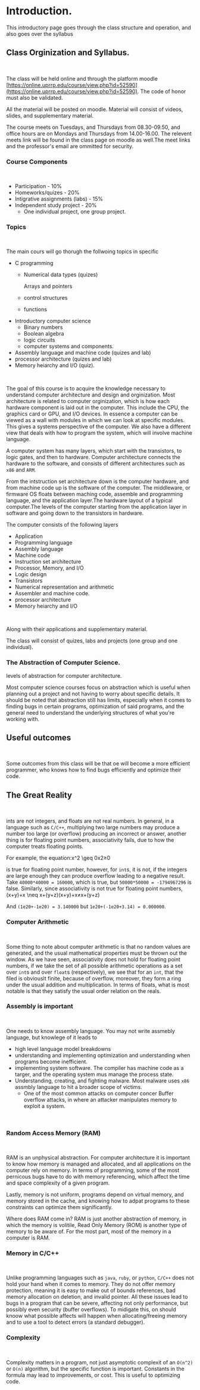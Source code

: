 # Introduction.

This introductory page goes through the class structure and operation, and also goes over the syllabus‌‌

## Class Orginization and Syllabus.‌ <a id="class-orginization-and-syllabus"></a>

‌

The class will be held online and through the platform moodle [https://online.uprrp.edu/course/view.php?id=52590](https://online.uprrp.edu/course/view.php?id=52590). The code of honor must also be validated.‌‌

All the material will be posted on moodle. Material will consist of videos, slides, and supplementary material.‌‌

The course meets on Tuesdays, and Thursdays from 08.30-09.50, and office hours are on Mondays and Thursdays from 14.00-16.00. The relevent meets link will be found in the class page on moodle as well.The meet links and the professor's email are ommitted for security.‌‌

### Course Components <a id="course-components"></a>

‌

* Participation - 10%
* Homeworks/quizes - 20%
* Intigrative assignments \(labs\) - 15%
* Independent study project - 20%
  * One individual project, one group project.

### Topics <a id="topics"></a>

‌

The main cours will go thorugh the follwoing topics in specific‌‌

* C programming
  * Numerical data types \(quizes\)

    Arrays and pointers

  * control structures
  * functions
* Introductory computer science
  * Binary numbers
  * Boolean algebra
  * logic circuits
  * computer systems and components.
* Assembly language and machine code \(quizes and lab\)
* processor architecture \(quizes and lab\)
* Memory heiarchy and I/O \(quiz\).

‌

The goal of this course is to acquire the knowledge necessary to understand computer architecture and design and orginization. Most architecture is related to computer orginization, which is how each hardware component is laid out in the computer. This include the CPU, the graphics card or GPU, and I/O devices. In essence a computer can be viewed as a wall with modules in which we can look at specific modules. This gives a systems perspective of the computer. We also have a different view that deals with how to program the system, which will involve machine language.‌‌

A computer system has many layers, which start with the transistors, to logic gates, and then to hardware. Computer architecture connects the hardware to the software, and consists of different architectures such as `x86` and `ARM`.‌‌

From the intstruction set architecture down is the computer hardware, and from machine code up is the software of the computer. The middleware, or firmware OS floats between maching code, assemble and programming language, and the application layer.‌The hardware layout of a typical computer.The levels of the computer starting from the application layer in software and going down to the transistors in hardware.‌

The computer consists of the following layers‌‌

* Application
* Programming language
* Assembly language
* Machine code
* Instruction set architecture
* Processor, Memory, and I/O
* Logic design
* Transistors
* Numerical representation and arithmetic
* Assembler and machine code.
* processor architecture
* Memory heiarchy and I/O

‌

Along with their applications and supplementary material.‌‌

The class will consist of quizes, labs and projects \(one group and one individual\).‌‌

### The Abstraction of Computer Science. <a id="the-abstraction-of-computer-science"></a>

levels of abstraction for computer architecture.‌

Most computer science courses focus on abstraction which is useful when planning out a project and not having to worry about specific details. It should be noted that abstraction still has limits, especially when it comes to finding bugs in certain programs, optimization of said programs, and the general need to understand the underlying structures of what you're working with.‌

## Useful outcomes <a id="useful-outcomes"></a>

‌

Some outcomes from this class will be that oe will become a more efficient programmer, who knows how to find bugs efficiently and optimize their code.‌‌

## The Great Reality <a id="the-great-reality"></a>

‌

ints are not integers, and floats are not real numbers. In general, in a language such as `C/C++`, multiplying two large numbers may produce a number too large \(or overflow\) producing an incorrect or answer, another thing is for floating point numbers, associativity fails, due to how the computer treats floating points.‌‌

For example, the equation:x^2 \geq 0x2≥0‌

is true for floating point number, however, for `int`s, it is not, if the integers are large enough they can produce overflow leading to a negative result. Take `40000*40000 = 160000`, which is true, but `50000*50000 = -1794967296` is false. Similarly, since associativity is not true for floating point numbers,\(x+y\)+x \neq x+\(y+z\)\(x+y\)+x≠x+\(y+z\)‌

And `(1e20+-1e20) = 3.140000` but `1e20+(-1e20+3.14) = 0.000000`.‌

### Computer Arithmetic <a id="computer-arithmetic"></a>

‌

Some thing to note about computer arithmetic is that no random values are generated, and the usual mathematical properties must be thrown out the window. As we have seen, associativity does not hold for floating point numbers, if we take the set of all possible arithmetic operations as a set over `int`s and over `float`s \(respectively\), we see that for an `int`, that the filed is obviouslt finite, because of overflow, moreover, they form a ring under the usual addition and multiplication. In terms of floats, what is most notable is that they satisfy the usual order relation on the reals.‌

### Assembly is important <a id="assembly-is-important"></a>

‌

One needs to know assembly language. You may not write assmebly language, but knowlege of it leads to‌‌

* high level language model breakdowns
* understanding and implementing optimization and understanding when programs become inefficient.
* implementing system software. The compiler has machine code as a targer, and the operating system mus manage the process state.
* Understanding, creating, and fighting malware. Most malware uses `x86` assmbly language to hit a broader scope of victims.
  * One of the most common attacks on computer concer Buffer overflow attacks, in where an attacker manipulates memory to exploit a system.

‌

### Random Access Memory \(RAM\) <a id="random-access-memory-ram"></a>

‌

RAM is an unphysical abstraction. For computer architecture it is important to know how memory is managed and allocated, and all applications on the computer rely on memory. In terms of programming, some of the most pernicous bugs have to do with memory referencing, which affect the time and space complexity of a given program.‌

Lastly, memory is not uniform, programs depend on virtual memory, and memory stored in the cache, and knowing how to adpat programs to these constraints can optimize them significantly.‌

Where does RAM come in? RAM is just another abstraction of memory, in which the memory is volitile, Read Only Memory \(ROM\) is another type of memory to be aware of. For the most part, most of the memory in a computer is RAM.‌

### Memory in C/C++ <a id="memory-in-c-c"></a>

‌

Unlike programming languages such as `java`, `ruby`, or `python`, `C/C++` does not hold your hand when it comes to memory. They do not offer memory protection, meaning it is easy to make out of bounds references, bad memory allocation on deletion, and invalid pointer. All these issues lead to bugs in a program that can be severe, affecting not only performance, but possibly even security \(buffer overflows\). To midigate this, on should knoow what possible affects will happen when allocating/freeing memory and to use a tool to detect errors \(a standard debugger\).‌

### Complexity <a id="complexity"></a>

‌

Complexity matters in a program, not just asymptotic complexit of an `O(n^2)` or `O(n)` algorithm, but the specific function is important. Constants in the formula may lead to improvements, or cost. This is useful to optimizing code.

